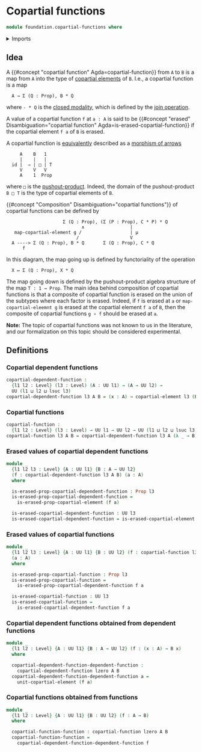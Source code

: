 # Copartial functions

```agda
module foundation.copartial-functions where
```

<details><summary>Imports</summary>

```agda
open import foundation.copartial-elements
open import foundation.propositions
open import foundation.universe-levels
```

</details>

## Idea

A {{#concept "copartial function" Agda=copartial-function}} from `A` to `B` is a
map from `A` into the type of
[copartial elements](foundation.copartial-elements.md) of `B`. I.e., a copartial
function is a map

```text
  A → Σ (Q : Prop), B * Q
```

where `- * Q` is the
[closed modality](orthogonal-factorization-systems.closed-modalities.md), which
is defined by the [join operation](synthetic-homotopy-theory.joins-of-types.md).

A value of a copartial function `f` at `a : A` is said to be
{{#concept "erased" Disambiguation="copartial function" Agda=is-erased-copartial-function}}
if the copartial element `f a` of `B` is erased.

A copartial function is [equivalently](foundation-core.equivalences.md)
described as a [morphism of arrows](foundation.morphisms-arrows.md)

```text
     A    B   1
     |    |   |
  id |  ⇒ | □ | T
     V    V   V
     A    1  Prop
```

where `□` is the
[pushout-product](synthetic-homotopy-theory.pushout-products.md). Indeed, the
domain of the pushout-product `B □ T` is the type of copartial elements of `B`.

{{#concept "Composition" Disambiguation="copartial functions"}} of copartial
functions can be defined by

```text
                     Σ (Q : Prop), (Σ (P : Prop), C * P) * Q
                            ∧                 |
   map-copartial-element g /                  | μ
                          /                   V
  A ----> Σ (Q : Prop), B * Q       Σ (Q : Prop), C * Q
      f
```

In this diagram, the map going up is defined by functoriality of the operation

```text
  X ↦ Σ (Q : Prop), X * Q
```

The map going down is defined by the pushout-product algebra structure of the
map `T : 1 → Prop`. The main idea behind composition of copartial functions is
that a composite of copartial function is erased on the union of the subtypes
where each factor is erased. Indeed, if `f` is erased at `a` or
`map-copartial-eleemnt g` is erased at the copartial element `f a` of `B`, then
the composite of copartial functions `g ∘ f` should be erased at `a`.

**Note:** The topic of copartial functions was not known to us in the
literature, and our formalization on this topic should be considered
experimental.

## Definitions

### Copartial dependent functions

```agda
copartial-dependent-function :
  {l1 l2 : Level} (l3 : Level) (A : UU l1) → (A → UU l2) →
  UU (l1 ⊔ l2 ⊔ lsuc l3)
copartial-dependent-function l3 A B = (x : A) → copartial-element l3 (B x)
```

### Copartial functions

```agda
copartial-function :
  {l1 l2 : Level} (l3 : Level) → UU l1 → UU l2 → UU (l1 ⊔ l2 ⊔ lsuc l3)
copartial-function l3 A B = copartial-dependent-function l3 A (λ _ → B)
```

### Erased values of copartial dependent functions

```agda
module _
  {l1 l2 l3 : Level} {A : UU l1} {B : A → UU l2}
  (f : copartial-dependent-function l3 A B) (a : A)
  where

  is-erased-prop-copartial-dependent-function : Prop l3
  is-erased-prop-copartial-dependent-function =
    is-erased-prop-copartial-element (f a)

  is-erased-copartial-dependent-function : UU l3
  is-erased-copartial-dependent-function = is-erased-copartial-element (f a)
```

### Erased values of copartial functions

```agda
module _
  {l1 l2 l3 : Level} {A : UU l1} {B : UU l2} (f : copartial-function l3 A B)
  (a : A)
  where

  is-erased-prop-copartial-function : Prop l3
  is-erased-prop-copartial-function =
    is-erased-prop-copartial-dependent-function f a

  is-erased-copartial-function : UU l3
  is-erased-copartial-function =
    is-erased-copartial-dependent-function f a
```

### Copartial dependent functions obtained from dependent functions

```agda
module _
  {l1 l2 : Level} {A : UU l1} {B : A → UU l2} (f : (x : A) → B x)
  where

  copartial-dependent-function-dependent-function :
    copartial-dependent-function lzero A B
  copartial-dependent-function-dependent-function a =
    unit-copartial-element (f a)
```

### Copartial functions obtained from functions

```agda
module _
  {l1 l2 : Level} {A : UU l1} {B : UU l2} (f : A → B)
  where

  copartial-function-function : copartial-function lzero A B
  copartial-function-function =
    copartial-dependent-function-dependent-function f
```

